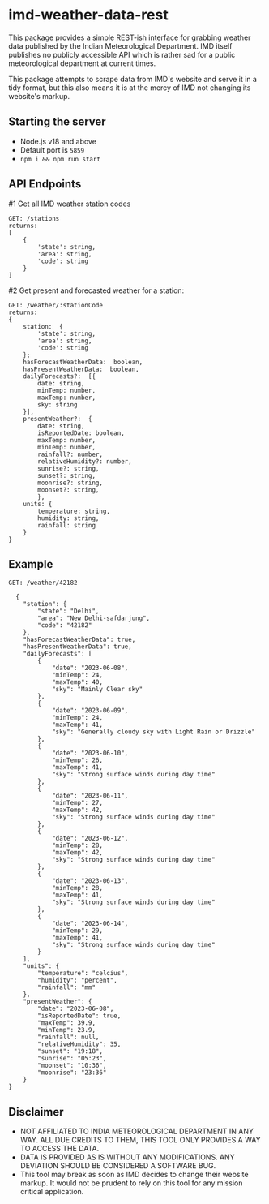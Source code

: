 
# imd-weather-data-rest

This package provides a simple REST-ish interface for grabbing weather data
published by the Indian Meteorological Department. IMD itself publishes no 
publicly accessible API which is rather sad for a public meteorological
department at current times.

This package attempts to scrape data from IMD's website and serve it in a tidy
format, but this also means it is at the mercy of IMD not changing its website's
markup.

## Starting the server
* Node.js v18 and above
* Default port is `5859`
* `npm i && npm run start` 


## API Endpoints
#1 Get all IMD weather station codes

    GET: /stations
    returns:
    [
        {
    	    'state': string,
    	    'area': string,
    	    'code': string
        }
    ]

#2 Get present and forecasted weather for a station:

    GET: /weather/:stationCode
    returns:
    {
	    station:  {
    	    'state': string,
    	    'area': string,
    	    'code': string
        };
	    hasForecastWeatherData:  boolean,
	    hasPresentWeatherData:  boolean,
	    dailyForecasts?:  [{
		    date: string,
		    minTemp: number,
		    maxTemp: number,
		    sky: string
		}],
	    presentWeather?:  {
		    date: string,
		    isReportedDate: boolean,
		    maxTemp: number,
		    minTemp: number,
		    rainfall?: number,
		    relativeHumidity?: number,
		    sunrise?: string,
		    sunset?: string,
		    moonrise?: string,
		    moonset?: string,
		    },	    
	    units: {
		    temperature: string,
		    humidity: string,
		    rainfall: string
	    }
    }
    
## Example

    GET: /weather/42182

      {
	    "station": {
		    "state": "Delhi",
		    "area": "New Delhi-safdarjung",
		    "code": "42182"
	    },
	    "hasForecastWeatherData": true,
	    "hasPresentWeatherData": true,
	    "dailyForecasts": [
		    {
			    "date": "2023-06-08",
			    "minTemp": 24,
			    "maxTemp": 40,
			    "sky": "Mainly Clear sky"
		    },
		    {
			    "date": "2023-06-09",
			    "minTemp": 24,
			    "maxTemp": 41,
			    "sky": "Generally cloudy sky with Light Rain or Drizzle"
		    },
		    {
			    "date": "2023-06-10",
			    "minTemp": 26,
			    "maxTemp": 41,
			    "sky": "Strong surface winds during day time"
		    },
		    {
			    "date": "2023-06-11",
			    "minTemp": 27,
			    "maxTemp": 42,
			    "sky": "Strong surface winds during day time"
		    },
		    {
			    "date": "2023-06-12",
			    "minTemp": 28,
			    "maxTemp": 42,
			    "sky": "Strong surface winds during day time"
		    },
		    {
			    "date": "2023-06-13",
			    "minTemp": 28,
			    "maxTemp": 41,
			    "sky": "Strong surface winds during day time"
		    },
		    {
			    "date": "2023-06-14",
			    "minTemp": 29,
			    "maxTemp": 41,
			    "sky": "Strong surface winds during day time"
		    }
	    ],
	    "units": {
		    "temperature": "celcius",
		    "humidity": "percent",
		    "rainfall": "mm"
	    },
	    "presentWeather": {
		    "date": "2023-06-08",
		    "isReportedDate": true,
		    "maxTemp": 39.9,
		    "minTemp": 23.9,
		    "rainfall": null,
		    "relativeHumidity": 35,
		    "sunset": "19:18",
		    "sunrise": "05:23",
		    "moonset": "10:36",
		    "moonrise": "23:36"
	    }
    }

## Disclaimer
- NOT AFFILIATED TO INDIA METEOROLOGICAL DEPARTMENT IN ANY WAY. ALL DUE CREDITS TO THEM, THIS TOOL ONLY PROVIDES A WAY TO ACCESS THE DATA.
- DATA IS PROVIDED AS IS WITHOUT ANY MODIFICATIONS. ANY DEVIATION SHOULD BE CONSIDERED A SOFTWARE BUG.
- This tool may break as soon as IMD decides to change their website markup. It would not be prudent to rely on this tool for any mission critical application.
